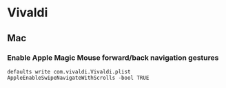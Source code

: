 # Vivaldi

## Mac

### Enable Apple Magic Mouse forward/back navigation gestures

```
defaults write com.vivaldi.Vivaldi.plist AppleEnableSwipeNavigateWithScrolls -bool TRUE
```
